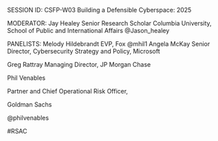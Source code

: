 SESSION ID: CSFP-W03
Building a Defensible Cyberspace: 2025

MODERATOR:
Jay Healey Senior Research Scholar Columbia University, School of
Public and International Affairs @Jason_healey

PANELISTS:
Melody Hildebrandt EVP, Fox @mhil1
Angela McKay Senior Director, Cybersecurity Strategy and
Policy, Microsoft

Greg Rattray Managing Director, JP Morgan Chase

Phil Venables

Partner and Chief Operational Risk Officer,

Goldman Sachs

@philvenables

#RSAC

